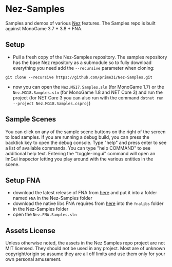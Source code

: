 # Nez-Samples

Samples and demos of various [Nez](https://github.com/prime31/Nez) features. The Samples repo is built against MonoGame 3.7 + 3.8 + FNA.


Setup
----
- Pull a fresh copy of the Nez-Samples repository. The samples repository has the base Nez repository as a submodule so to fully download everything you need add the `--recursive` parameter when cloning:

`git clone --recursive https://github.com/prime31/Nez-Samples.git`

- now you can open the `Nez.MG17.Samples.sln` (for MonoGame 1.7) or the `Nez.MG18.Samples.sln` (for MonoGame 1.8 and NET Core 3) and run the project (for NET Core 3 you can also run with the command `dotnet run --project Nez.MG18.Samples.csproj`)


Sample Scenes
----
You can click on any of the sample scene buttons on the right of the screen to load samples. If you are running a debug build, you can press the backtick key to open the debug console. Type "help" and press enter to see a list of available commands. You can type "help COMMAND" to see additional help text. Entering the "toggle-imgui" command will open an ImGui inspector letting you play around with the various entities in the scene.


Setup FNA
----
- download the latest release of FNA from [here](https://github.com/FNA-XNA/FNA/releases/tag/19.09) and put it into a folder named `FNA` in the Nez-Samples folder
- download the native libs FNA requires from [here](http://fna.flibitijibibo.com/archive/fnalibs.tar.bz2) into the `fnalibs` folder in the Nez-Samples folder
- open the `Nez.FNA.Samples.sln`


Assets License
----
Unless otherwise noted, the assets in the Nez Samples repo project are not MIT licensed. They should not be used in any project. Most are of unknown copyright/origin so assume they are all off limits and use them only for your own personal amusement.
